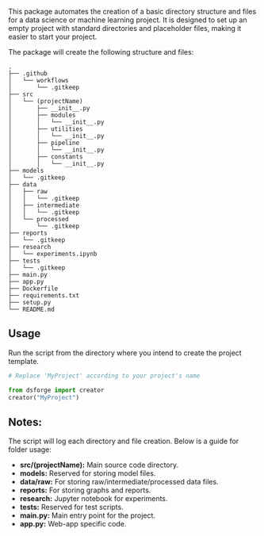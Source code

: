 This package automates the creation of a basic directory structure and files for a data science or machine learning project. It is designed to set up an empty project with standard directories and placeholder files, making it easier to start your project.

The package will create the following structure and files:

    .
    ├── .github
    │   └── workflows
    │       └── .gitkeep
    ├── src
    │   └── (projectName)
    │       ├── __init__.py
    │       ├── modules
    │       │   └── __init__.py
    │       ├── utilities
    │       │   └── __init__.py
    │       ├── pipeline
    │       │   └── __init__.py
    │       ├── constants
    │       │   └── __init__.py
    ├── models
    │   └── .gitkeep
    ├── data
    │   ├── raw
    │   │   └── .gitkeep
    │   ├── intermediate
    │   │   └── .gitkeep
    │   └── processed
    │       └── .gitkeep
    ├── reports
    │   └── .gitkeep
    ├── research
    │   └── experiments.ipynb
    ├── tests
    │   └── .gitkeep
    ├── main.py
    ├── app.py
    ├── Dockerfile
    ├── requirements.txt
    ├── setup.py
    └── README.md


## Usage

Run the script from the directory where you intend to create the project template.

```python
# Replace 'MyProject' according to your project's name

from dsforge import creator
creator("MyProject")

 ```

## Notes:

The script will log each directory and file creation.
Below is a guide for folder usage:

  - **src/(projectName):** Main source code directory.
  - **models:** Reserved for storing model files.
  - **data/raw:** For storing raw/intermediate/processed data files.
  - **reports:** For storing graphs and reports.
  - **research:** Jupyter notebook for experiments.
  - **tests:** Reserved for test scripts.
  - **main.py:** Main entry point for the project.
  - **app.py:** Web-app specific code.
